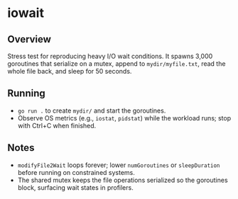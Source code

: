 # iowait

## Overview
Stress test for reproducing heavy I/O wait conditions. It spawns 3,000 goroutines that serialize on a mutex, append to `mydir/myfile.txt`, read the whole file back, and sleep for 50 seconds.

## Running
- `go run .` to create `mydir/` and start the goroutines.
- Observe OS metrics (e.g., `iostat`, `pidstat`) while the workload runs; stop with Ctrl+C when finished.

## Notes
- `modifyFile2Wait` loops forever; lower `numGoroutines` or `sleepDuration` before running on constrained systems.
- The shared mutex keeps the file operations serialized so the goroutines block, surfacing wait states in profilers.
